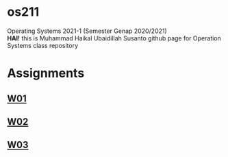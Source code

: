 # os211
Operating Systems 2021-1 (Semester Genap 2020/2021)
<br>
**HAI!** this is Muhammad Haikal Ubaidillah Susanto github page for Operation Systems class repository

# Assignments
## [W01](W01/) 
## [W02](W02/)
## [W03](W03/)
